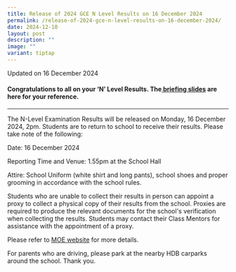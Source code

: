 ```yaml
---
title: Release of 2024 GCE N Level Results on 16 December 2024
permalink: /release-of-2024-gce-n-level-results-on-16-december-2024/
date: 2024-12-10
layout: post
description: ""
image: ""
variant: tiptap
---
```

<p>Updated on 16 December 2024</p>
<h4><strong>Congratulations to all on your ‘N’ Level Results. The<a href="https://www.montfortsec.moe.edu.sg/files/Briefing_slides_for_N_Level_Results_Release__students____Final.pdf" rel="noopener noreferrer nofollow" target="_blank">&nbsp;briefing slides</a> are here for your reference.</strong></h4>
<hr>
<p>The N-Level Examination Results will be released on Monday, 16 December
2024, 2pm. Students are to return to school to receive their results. Please
take note of the following:</p>
<p>Date: 16 December 2024</p>
<p>Reporting Time and Venue: 1.55pm at the School Hall</p>
<p>Attire: School Uniform (white shirt and long pants), school shoes and
proper grooming in accordance with the school rules.</p>
<p></p>
<p>Students who are unable to collect their results in person can appoint
a proxy to collect a physical copy of their results from the school. Proxies
are required to produce the relevant documents for the school's verification
when collecting the results. Students may contact their Class Mentors for
assistance with the appointment of a proxy.</p>
<p>Please refer to <a href="https://www.moe.gov.sg/news/press-releases/20241209-release-of-the-2024-singapore-cambridge-gce-na-and-nt-level-examination-results-on-16-december-2024" rel="noopener nofollow" target="_blank">MOE website</a> for
more details.</p>
<p></p>
<p>For parents who are driving, please park at the nearby HDB carparks around
the school. Thank you.</p>
<p></p>